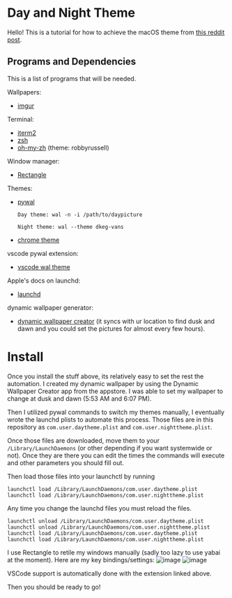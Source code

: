 # Day and Night Theme

Hello! This is a tutorial for how to achieve the macOS theme from [this reddit post](https://www.reddit.com/r/unixporn/comments/o7uy6m/rectanglemacos_day_and_night_first_rice/).

## Programs and Dependencies
This is a list of programs that will be needed.

Wallpapers:
* [imgur](https://imgur.com/a/GByFzax)

Terminal:
* [iterm2](https://iterm2.com/)
* [zsh](https://www.zsh.org/)
* [oh-my-zh](https://github.com/ohmyzsh/ohmyzsh) (theme: robbyrussell)


Window manager:
* [Rectangle](https://rectangleapp.com/)

Themes:
* [pywal](https://github.com/dylanaraps/pywal)

   ``Day theme: wal -n -i /path/to/daypicture``

   ``Night theme: wal --theme dkeg-vans``
* [chrome theme](https://chrome.google.com/webstore/detail/totoro-rainy-day/lmiagjknjjfockcklibjlfdojojaffff)

vscode pywal extension:
* [vscode wal theme](https://github.com/dlasagno/vscode-wal-theme)

Apple's docs on launchd:
* [launchd](https://developer.apple.com/library/archive/documentation/MacOSX/Conceptual/BPSystemStartup/Chapters/CreatingLaunchdJobs.html)

dynamic wallpaper generator:
* [dynamic wallpaper creator](https://apps.apple.com/us/app/dynamic-wallpaper-maker/id1453846328?mt=12) (it syncs with ur location to find dusk and dawn and you could set the pictures for almost every few hours).

# Install
Once you install the stuff above, its relatively easy to set the rest the automation.
I created my dynamic wallpaper by using the Dynamic Wallpaper Creator app from the appstore. I was able to set my wallpaper to change at dusk and dawn (5:53 AM and 6:07 PM). 

Then I utilized pywal commands to switch my themes manually, I eventually wrote the launchd plists to automate this process. Those files are in this repository as ``com.user.daytheme.plist`` and ``com.user.nighttheme.plist``.

Once those files are downloaded, move them to your ``/Library/LaunchDaemons`` (or other depending if you want systemwide or not). Once they are there you can edit the times the commands will execute and other parameters you should fill out.

Then load those files into your launchctl by running

```
launchctl load /Library/LaunchDaemons/com.user.daytheme.plist
launchctl load /Library/LaunchDaemons/com.user.nighttheme.plist
```

Any time you change the launchd files you must reload the files.

```
launchctl unload /Library/LaunchDaemons/com.user.daytheme.plist
launchctl unload /Library/LaunchDaemons/com.user.nighttheme.plist
launchctl load /Library/LaunchDaemons/com.user.daytheme.plist
launchctl load /Library/LaunchDaemons/com.user.nighttheme.plist
```

I use Rectangle to retile my windows manually (sadly too lazy to use yabai at the moment). Here are my key bindings/settings: 
![image](https://user-images.githubusercontent.com/69036619/123527888-1b84e780-d698-11eb-94fd-6f69ad2cb8f0.png)
![image](https://user-images.githubusercontent.com/69036619/123527898-335c6b80-d698-11eb-8260-0dbfce0ec63d.png)


VSCode support is automatically done with the extension linked above.

Then you should be ready to go!

